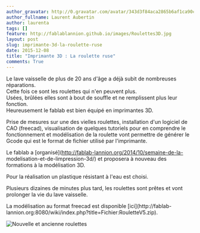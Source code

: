 ```yaml
---
author_gravatar: http://0.gravatar.com/avatar/343d3f84aca2865b6af1ca90c66c6a42?s=96&d=mm&r=g
author_fullname: Laurent Aubertin
author: laurenta
tags: []
feature: http://fablablannion.github.io/images/Roulettes3D.jpg
layout: post
slug: imprimante-3d-la-roulette-ruse
date: 2015-12-08
title: "Imprimante 3D : La roulette ruse"
comments: True
---
```

Le lave vaisselle de plus de 20 ans d'âge a déjà subit de nombreuses
réparations.  
Cette fois ce sont les roulettes qui n'en peuvent plus.  
Usées, brûlées elles sont à bout de souffle et ne remplissent plus leur
fonction.  
Heureusement le fablab est bien équipé en imprimantes 3D.

Prise de mesures sur une des vielles roulettes, installation d'un logiciel de
CAO (freecad), visualisation de quelques tutoriels pour en comprendre le
fonctionnement et modélisation de la roulette vont permettre de générer le
Gcode qui est le format de fichier utilisé par l'imprimante.

Le fablab a [organisé](http://fablab-lannion.org/2014/10/semaine-de-la-
modelisation-et-de-limpression-3d/) et proposera à nouveau des formations à la
modélisation 3D.

Pour la réalisation un plastique résistant à l'eau est choisi.

Plusieurs dizaines de minutes plus tard, les roulettes sont prêtes et vont
prolonger la vie du lave vaisselle.

La modélisation au format freecad est disponible [ici](http://fablab-
lannion.org:8080/wiki/index.php?title=Fichier:RouletteV5.zip).

![Nouvelle et ancienne
roulettes](http://fablablannion.github.io/images/Roulettes3D.jpg)


